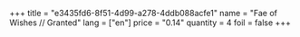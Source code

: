 +++
title = "e3435fd6-8f51-4d99-a278-4ddb088acfe1"
name = "Fae of Wishes // Granted"
lang = ["en"]
price = "0.14"
quantity = 4
foil = false
+++
